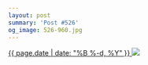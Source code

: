 ```yaml
---
layout: post
summary: 'Post #526'
og_image: 526-960.jpg
---
```


<p>
 <time>
  <a href="/526">
   {{ page.date | date: "%B %-d, %Y" }}
  </a>
 </time>
 <a href="/526">
  <img sizes="(min-width: 700px) 50vw, calc(100vw - 2rem)" src="{{ site.assets_url }}/526-480.jpg" srcset="{{ site.assets_url }}/526-240.jpg 240w, {{ site.assets_url }}/526-480.jpg 480w, {{ site.assets_url }}/526-720.jpg 720w, {{ site.assets_url }}/526-960.jpg 960w"/>
 </a>
</p>

